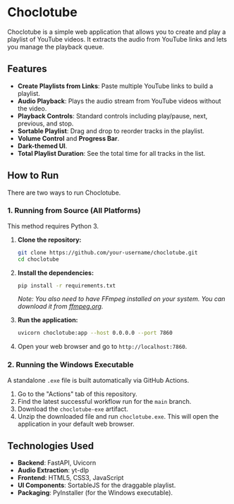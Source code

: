 # Choclotube

Choclotube is a simple web application that allows you to create and play a playlist of YouTube videos. It extracts the audio from YouTube links and lets you manage the playback queue.

## Features

*   **Create Playlists from Links**: Paste multiple YouTube links to build a playlist.
*   **Audio Playback**: Plays the audio stream from YouTube videos without the video.
*   **Playback Controls**: Standard controls including play/pause, next, previous, and stop.
*   **Sortable Playlist**: Drag and drop to reorder tracks in the playlist.
*   **Volume Control** and **Progress Bar**.
*   **Dark-themed UI**.
*   **Total Playlist Duration**: See the total time for all tracks in the list.

## How to Run

There are two ways to run Choclotube.

### 1. Running from Source (All Platforms)

This method requires Python 3.

1.  **Clone the repository:**
    ```bash
    git clone https://github.com/your-username/choclotube.git
    cd choclotube
    ```

2.  **Install the dependencies:**
    ```bash
    pip install -r requirements.txt
    ```
    *Note: You also need to have FFmpeg installed on your system. You can download it from [ffmpeg.org](https://ffmpeg.org/download.html).*

3.  **Run the application:**
    ```bash
    uvicorn choclotube:app --host 0.0.0.0 --port 7860
    ```

4.  Open your web browser and go to `http://localhost:7860`.

### 2. Running the Windows Executable

A standalone `.exe` file is built automatically via GitHub Actions.

1.  Go to the "Actions" tab of this repository.
2.  Find the latest successful workflow run for the `main` branch.
3.  Download the `choclotube-exe` artifact.
4.  Unzip the downloaded file and run `choclotube.exe`. This will open the application in your default web browser.

## Technologies Used

*   **Backend**: FastAPI, Uvicorn
*   **Audio Extraction**: yt-dlp
*   **Frontend**: HTML5, CSS3, JavaScript
*   **UI Components**: SortableJS for the draggable playlist.
*   **Packaging**: PyInstaller (for the Windows executable).
